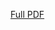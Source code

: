 [Full PDF](https://github.com/cicilapetitesorciere/Conformist-Transmission/files/11094367/Term_Report__New_.pdf)
